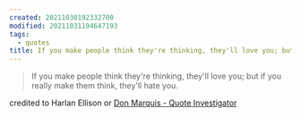 ```yaml
---
created: 20211030192332700
modified: 20211031194647193
tags:
  - quotes
title: If you make people think they're thinking, they'll love you; but if you really make them think, they'll hate you.
---
```


> If you make people think they're thinking, they'll love you; but if you really make them think, they'll hate you.

credited to Harlan Ellison or [Don Marquis - Quote Investigator](https://quoteinvestigator.com/2019/12/30/make/)
